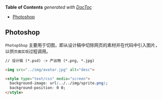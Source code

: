 <!-- START doctoc generated TOC please keep comment here to allow auto update -->
<!-- DON'T EDIT THIS SECTION, INSTEAD RE-RUN doctoc TO UPDATE -->
**Table of Contents**  *generated with [DocToc](https://github.com/thlorenz/doctoc)*

- [Photoshop](#photoshop)

<!-- END doctoc generated TOC please keep comment here to allow auto update -->

## Photoshop

`PhotopShop` 主要用于切图，即从设计稿中切除网页的素材并在代码中引入图片，以供`页面实现`过程调用。

```html
// 设计稿 (*.psd) -> 产出物 (*.png, *.jpg)

<img src="../img/avatar.jpg" alt="desc">

<style type="text/css" media="screen">
  background-image: url(../../img/sprite.png);
  background-position: 0 0;
</style>
```